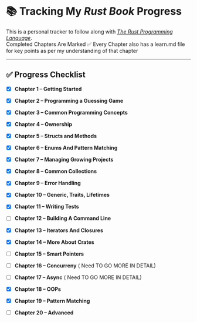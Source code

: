 # 📚 Tracking My *Rust Book* Progress

This is a personal tracker to follow along with [*The Rust Programming Language*](https://doc.rust-lang.org/book/).  
Completed Chapters Are Marked ✅ Every Chapter also has a learn.md file for key points as per my understanding of that chapter 

---

## ✅ Progress Checklist

- [x] **Chapter 1 – Getting Started**

- [x] **Chapter 2 – Programming a Guessing Game**

- [x] **Chapter 3 – Common Programming Concepts**

- [x] **Chapter 4 – Ownership**

- [x] **Chapter 5 – Structs and Methods**

- [x] **Chapter 6 – Enums And Pattern Matching**

- [x] **Chapter 7 – Managing Growing Projects**

- [x] **Chapter 8 – Common Collections**

- [x] **Chapter 9 – Error Handling**

- [x] **Chapter 10 – Generic, Traits, Lifetimes**

- [x] **Chapter 11 – Writing Tests**

- [ ] **Chapter 12 – Building A Command Line**

- [x] **Chapter 13 – Iterators And Closures**

- [x] **Chapter 14 – More About Crates**

- [ ] **Chapter 15 – Smart Pointers**

- [ ] **Chapter 16 – Concurreny** ( Need TO GO MORE IN DETAIL)

- [ ] **Chapter 17 – Async** ( Need TO GO MORE IN DETAIL)

- [x] **Chapter 18 – OOPs**

- [x] **Chapter 19 – Pattern Matching**

- [ ] **Chapter 20 – Advanced**



